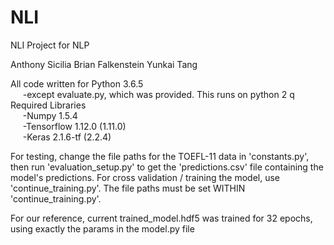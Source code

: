 # NLI
NLI Project for NLP

Anthony Sicilia
Brian Falkenstein
Yunkai Tang

All code written for Python 3.6.5  
&nbsp;&nbsp;&nbsp;&nbsp;&nbsp;-except evaluate.py, which was provided. This runs on python 2
q
Required Libraries  
&nbsp;&nbsp;&nbsp;&nbsp;&nbsp;-Numpy 1.5.4  
&nbsp;&nbsp;&nbsp;&nbsp;&nbsp;-Tensorflow 1.12.0 (1.11.0)  
&nbsp;&nbsp;&nbsp;&nbsp;&nbsp;-Keras 2.1.6-tf (2.2.4)
	
For testing, change the file paths for the TOEFL-11 data in 'constants.py', then run 'evaluation_setup.py' to get the 'predictions.csv' file containing the model's predictions. 
For cross validation / training the model, use 'continue_training.py'. The file paths must be set WITHIN 'continue_training.py'. 


For our reference, current trained_model.hdf5 was trained for 32 epochs, using exactly the params in the model.py file

